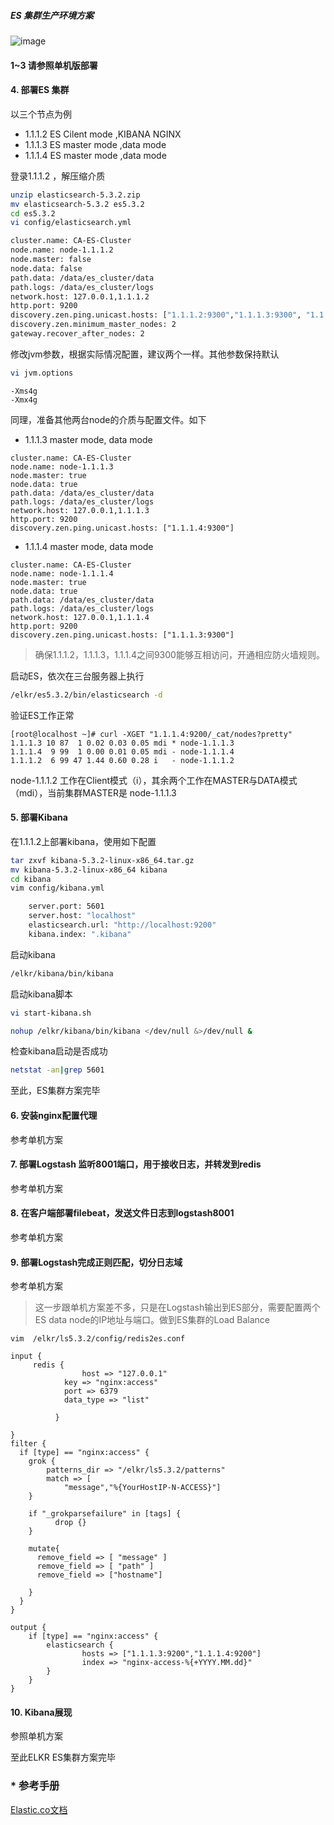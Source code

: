 #####  ES 集群生产环境方案

![image](https://github.com/n3uz/ELKR-STACK/blob/master/ELKR%E6%9E%B6%E6%9E%84%E5%9B%BE%EF%BC%88ES%E9%9B%86%E7%BE%A4%EF%BC%89.png) 

#### 1~3 请参照单机版部署

####  4. 部署ES 集群  

以三个节点为例

- 1.1.1.2 ES  Cilent mode ,KIBANA NGINX
- 1.1.1.3 ES  master mode ,data mode
- 1.1.1.4 ES  master mode ,data mode

登录1.1.1.2 ，解压缩介质
```bash
unzip elasticsearch-5.3.2.zip
mv elasticsearch-5.3.2 es5.3.2
cd es5.3.2
vi config/elasticsearch.yml
```

```bash
cluster.name: CA-ES-Cluster
node.name: node-1.1.1.2
node.master: false
node.data: false
path.data: /data/es_cluster/data
path.logs: /data/es_cluster/logs
network.host: 127.0.0.1,1.1.1.2
http.port: 9200
discovery.zen.ping.unicast.hosts: ["1.1.1.2:9300","1.1.1.3:9300", "1.1.1.4:9300"]
discovery.zen.minimum_master_nodes: 2
gateway.recover_after_nodes: 2
```

修改jvm参数，根据实际情况配置，建议两个一样。其他参数保持默认

```bash
vi jvm.options
```

```
-Xms4g
-Xmx4g
```

同理，准备其他两台node的介质与配置文件。如下

- 1.1.1.3 master mode, data mode

```
cluster.name: CA-ES-Cluster
node.name: node-1.1.1.3
node.master: true
node.data: true
path.data: /data/es_cluster/data
path.logs: /data/es_cluster/logs
network.host: 127.0.0.1,1.1.1.3
http.port: 9200
discovery.zen.ping.unicast.hosts: ["1.1.1.4:9300"]

```
- 1.1.1.4 master mode, data mode

```
cluster.name: CA-ES-Cluster
node.name: node-1.1.1.4
node.master: true
node.data: true
path.data: /data/es_cluster/data
path.logs: /data/es_cluster/logs
network.host: 127.0.0.1,1.1.1.4
http.port: 9200
discovery.zen.ping.unicast.hosts: ["1.1.1.3:9300"]
```

>确保1.1.1.2，1.1.1.3，1.1.1.4之间9300能够互相访问，开通相应防火墙规则。

启动ES，依次在三台服务器上执行

```bash
/elkr/es5.3.2/bin/elasticsearch -d
```

验证ES工作正常

```
[root@localhost ~]# curl -XGET "1.1.1.4:9200/_cat/nodes?pretty"
1.1.1.3 10 87  1 0.02 0.03 0.05 mdi * node-1.1.1.3
1.1.1.4  9 99  1 0.00 0.01 0.05 mdi - node-1.1.1.4
1.1.1.2  6 99 47 1.44 0.60 0.28 i   - node-1.1.1.2

```
node-1.1.1.2 工作在Client模式（i），其余两个工作在MASTER与DATA模式（mdi），当前集群MASTER是 node-1.1.1.3


####  5. 部署Kibana   

在1.1.1.2上部署kibana，使用如下配置
```bash
tar zxvf kibana-5.3.2-linux-x86_64.tar.gz
mv kibana-5.3.2-linux-x86_64 kibana
cd kibana
vim config/kibana.yml
```

```bash
    server.port: 5601
    server.host: "localhost"
    elasticsearch.url: "http://localhost:9200"
    kibana.index: ".kibana"
```

启动kibana

```bash
/elkr/kibana/bin/kibana
```

启动kibana脚本

```bash
vi start-kibana.sh
```

```bash
nohup /elkr/kibana/bin/kibana </dev/null &>/dev/null &
```
检查kibana启动是否成功

```bash
netstat -an|grep 5601
```
至此，ES集群方案完毕

#### 6. 安装nginx配置代理

参考单机方案   

#### 7. 部署Logstash 监听8001端口，用于接收日志，并转发到redis

参考单机方案                 

#### 8. 在客户端部署filebeat，发送文件日志到logstash8001  

参考单机方案 

#### 9. 部署Logstash完成正则匹配，切分日志域    

参考单机方案
>这一步跟单机方案差不多，只是在Logstash输出到ES部分，需要配置两个ES data node的IP地址与端口。做到ES集群的Load Balance


```
vim  /elkr/ls5.3.2/config/redis2es.conf
```

```
input {
     redis {
                host => "127.0.0.1"
            key => "nginx:access"
            port => 6379
            data_type => "list"
            
          }

}
filter {
  if [type] == "nginx:access" {
    grok {
        patterns_dir => "/elkr/ls5.3.2/patterns"
        match => [ 
            "message","%{YourHostIP-N-ACCESS}"]
    }

    if "_grokparsefailure" in [tags] {
          drop {} 
    }
    
    mutate{
      remove_field => [ "message" ]
      remove_field => [ "path" ]
      remove_field => ["hostname"]
      
    }
  }
}

output {
    if [type] == "nginx:access" {
        elasticsearch {
                hosts => ["1.1.1.3:9200","1.1.1.4:9200"]
                index => "nginx-access-%{+YYYY.MM.dd}"
        }
    }
}
```
      

#### 10. Kibana展现  

参照单机方案

至此ELKR ES集群方案完毕

###  * 参考手册      
[Elastic.co文档](https://www.elastic.co/guide/index.html)
